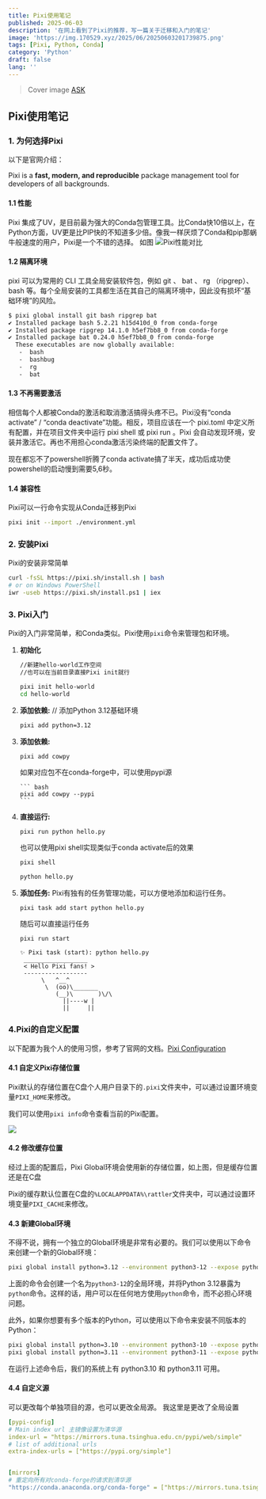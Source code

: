 ```yaml
---
title: Pixi使用笔记
published: 2025-06-03
description: '在网上看到了Pixi的推荐，写一篇关于迁移和入门的笔记'
image: 'https://img.170529.xyz/2025/06/20250603201739875.png'
tags: [Pixi, Python, Conda]
category: 'Python'
draft: false
lang: ''
---
```

> Cover image [ASK](https://www.pixiv.net/artworks/114287760)

## Pixi使用笔记

### 1. 为何选择Pixi

以下是官网介绍：

Pixi is a **fast, modern, and reproducible** package management tool for developers of all backgrounds.

#### 1.1 性能

Pixi 集成了UV，是目前最为强大的Conda包管理工具。比Conda快10倍以上，在Python方面，UV更是比PIP快的不知道多少倍。像我一样厌烦了Conda和pip那蜗牛般速度的用户，Pixi是一个不错的选择。
如图
![Pixi性能对比](https://img.170529.xyz/2025/06/20250603190532875.png)

#### 1.2 隔离环境

pixi 可以为常用的 CLI 工具全局安装软件包，例如 git 、 bat 、 rg （ripgrep）、 bash 等。每个全局安装的工具都生活在其自己的隔离环境中，因此没有损坏“基础环境”的风险。

```bash title='Pixi Global'
$ pixi global install git bash ripgrep bat
✔ Installed package bash 5.2.21 h15d410d_0 from conda-forge
✔ Installed package ripgrep 14.1.0 h5ef7bb8_0 from conda-forge
✔ Installed package bat 0.24.0 h5ef7bb8_0 from conda-forge
  These executables are now globally available:
   -  bash
   -  bashbug
   -  rg
   -  bat
```

#### 1.3 不再需要激活

相信每个人都被Conda的激活和取消激活搞得头疼不已。Pixi没有“conda activate” / “conda deactivate”功能。相反，项目应该在一个 pixi.toml 中定义所有配置，并在项目文件夹中运行 pixi shell 或 pixi run 。Pixi 会自动发现环境，安装并激活它。再也不用担心conda激活污染终端的配置文件了。

现在都忘不了powershell折腾了conda activate搞了半天，成功后成功使powershell的启动慢到需要5,6秒。

#### 1.4 兼容性

Pixi可以一行命令实现从Conda迁移到Pixi

```bash title='Conda to Pixi migration'
pixi init --import ./environment.yml
```

### 2. 安装Pixi

Pixi的安装非常简单

```bash title="Pixi installation"
curl -fsSL https://pixi.sh/install.sh | bash
# or on Windows PowerShell
iwr -useb https://pixi.sh/install.ps1 | iex
```

### 3. Pixi入门

Pixi的入门非常简单，和Conda类似。Pixi使用`pixi`命令来管理包和环境。

 1. **初始化**

     ``` bash title="Initialize a Pixi workspace"
     //新建hello-world工作空间
     //也可以在当前目录直接Pixi init就行

     pixi init hello-world
     cd hello-world
     ```

 2. **添加依赖:**
    // 添加Python 3.12基础环境

     ``` bash
     pixi add python=3.12
     ```

 3. **添加依赖:**

     ``` bash
     pixi add cowpy
     ```

    如果对应包不在conda-forge中，可以使用pypi源

        ``` bash
        pixi add cowpy --pypi
        ```
 4. **直接运行:**

     ```
     pixi run python hello.py
     ```

    也可以使用pixi shell实现类似于conda activate后的效果

    ``` bash
    pixi shell

    python hello.py
    ```

 5. **添加任务:**
    Pixi有独有的任务管理功能，可以方便地添加和运行任务。

     ```
     pixi task add start python hello.py
     ```

     随后可以直接运行任务

     ```
     pixi run start
     ```

     ```
     ✨ Pixi task (start): python hello.py
      __________________
      < Hello Pixi fans! >
      ------------------
           \   ^__^
            \  (oo)\_______
               (__)\       )\/\
                 ||----w |
                 ||     ||
     ```

### 4.Pixi的自定义配置

以下配置为我个人的使用习惯，参考了官网的文档。[Pixi Configuration](https://pixi.sh/latest/reference/pixi_configuration/#configuration-options)

#### 4.1 自定义Pixi存储位置

Pixi默认的存储位置在C盘个人用户目录下的`.pixi`文件夹中，可以通过设置环境变量`PIXI_HOME`来修改。

我们可以使用`pixi info`命令查看当前的Pixi配置。

![](https://img.170529.xyz/2025/06/20250603194351032.png)

#### 4.2 修改缓存位置

经过上面的配置后，Pixi Global环境会使用新的存储位置，如上图，但是缓存位置还是在C盘

Pixi的缓存默认位置在C盘的`%LOCALAPPDATA%\rattler`文件夹中，可以通过设置环境变量`PIXI_CACHE`来修改。

#### 4.3 新建Global环境

不得不说，拥有一个独立的Global环境是非常有必要的。我们可以使用以下命令来创建一个新的Global环境：

```bash
pixi global install python=3.12 --environment python3-12 --expose python=python
```

上面的命令会创建一个名为`python3-12`的全局环境，并将Python 3.12暴露为`python`命令。这样的话，用户可以在任何地方使用`python`命令，而不必担心环境问题。

此外，如果你想要有多个版本的Python，可以使用以下命令来安装不同版本的Python：

```bash
pixi global install python=3.10 --environment python3-10 --expose python3.10=python
pixi global install python=3.11 --environment python3-11 --expose python3.11=python
```

在运行上述命令后，我们的系统上有 python3.10 和 python3.11 可用。

#### 4.4 自定义源

可以更改每个单独项目的源，也可以更改全局源。
我这里是更改了全局设置

```yaml title='config.toml'
[pypi-config]
# Main index url 主镜像设置为清华源
index-url = "https://mirrors.tuna.tsinghua.edu.cn/pypi/web/simple"
# list of additional urls
extra-index-urls = ["https://pypi.org/simple"]


[mirrors]
# 重定向所有对conda-forge的请求到清华源
"https://conda.anaconda.org/conda-forge" = ["https://mirrors.tuna.tsinghua.edu.cn/anaconda/cloud/conda-forge/"]
```
